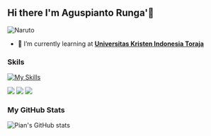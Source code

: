   ## Hi there I'm Aguspianto Runga'👋
  <!-- ![Profile](img/github-header-image.png) -->
  
  ![Naruto](https://media1.giphy.com/media/v1.Y2lkPTc5MGI3NjExNnpsNmxsOWJtbDB4eHZhNHQ1MHRrNTQzaXNpNnY4N3l0Z3J2bDB5byZlcD12MV9pbnRlcm5hbF9naWZfYnlfaWQmY3Q9Zw/JRlqKEzTDKci5JPcaL/giphy.gif)
  
  - 🌱 I’m currently learning at [**Universitas Kristen Indonesia Toraja**](https://ukitoraja.ac.id/)
  
  ### Skils
  [![My Skills](https://skillicons.dev/icons?i=html,css,bootstrap,figma,py,vscode,php,postman,laravel,github,&theme=light&perline=4)](https://skillicons.dev)
  
  <p align="left">
    <img src="https://img.shields.io/badge/Codeigniter-EF4223?style=for-the-badge&logo=codeigniter&logoColor=white" />
    <img src="https://img.shields.io/badge/Laragon-0E83CD?style=for-the-badge&logo=Laragon&logoColor=white" />
    <img src="https://img.shields.io/badge/Xampp-F37623?style=for-the-badge&logo=xampp&logoColor=white" />
  </p>
  
  ### My GitHub Stats
  ![Pian's GitHub stats](https://github-readme-stats.vercel.app/api?username=Aguspianto-runga&show_icons=true&theme=radical)
  <!--
  **Aguspianto-runga/Aguspianto-runga** is a ✨ _special_ ✨ repository because its `README.md` (this file) appears on your GitHub profile.
  
  Here are some ideas to get you started:
  
  - 🔭 I’m currently working on ...
  - 🌱 I’m currently learning ...
  - 👯 I’m looking to collaborate on ...
  - 🤔 I’m looking for help with ...
  - 💬 Ask me about ...
  - 📫 How to reach me: ...
  - 😄 Pronouns: ...
  - ⚡ Fun fact: ...
  -->
